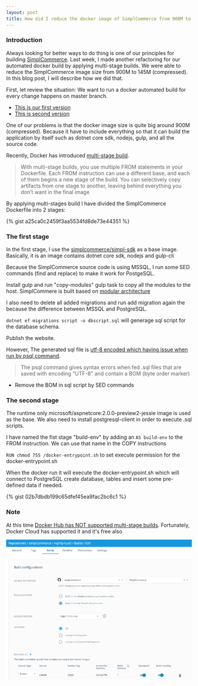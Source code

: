 ```yaml
---
layout: post
title: How did I reduce the docker image of SimplCommerce from 900M to 145M using multi-stage builds
---
```


### Introduction

Always looking for better ways to do thing is one of our principles for building <a href="https://github.com/simplcommerce/SimplCommerce" target="_blank">SimplCommerce</a>. Last week, I made another refactoring for our automated docker build by applying multi-stage builds. We were able to reduce the SimplCommerce image size from 900M to 145M (compressed). In this blog post, I will describe how we did that.

First, let review the situation: We want to run a docker automated build for every change happens on master branch. 

- [This is our first version](http://thienn.com/dockerizing-real-world-aspnetcore-application-original/)
- [This is second version](http://thienn.com/dockerizing-real-world-aspnetcore-application/)

One of our problems is that the docker image size is quite big around 900M (compressed). Because it have to include everything so that it can build the application by itself such as dotnet core sdk, nodejs, gulp, and all the source code. 

Recently, Docker has introduced <a href="https://docs.docker.com/engine/userguide/eng-image/multistage-build/" target="_blank">multi-stage build</a>. 

> With multi-stage builds, you use multiple FROM statements in your Dockerfile. Each FROM instruction can use a different base, and each of them begins a new stage of the build. You can selectively copy artifacts from one stage to another, leaving behind everything you don’t want in the final image

By applying multi-stages build I have divided the SimplCommerce Dockerfile into 2 stages:

{% gist a25ca0c2459f3aa5534fd8de73e44351 %}

### The first stage

In the first stage, I use the <a href="https://hub.docker.com/r/simplcommerce/simpl-sdk" target="_blank">simplcommerce/simpl-sdk</a> as a base image. Basically, it is an image contains dotnet core sdk, nodejs and gulp-cli

Because the SimplCommerce source code is using MSSQL, I run some SED commands (find and replace) to make it work for PostgeSQL.

Install gulp and run "copy-modules" gulp task to copy all the modules to the host. SimplCommere is built based on <a href="https://www.codeproject.com/Articles/1109475/Modular-Web-Application-with-ASP-NET-Core" target="_blank">modular architecture</a>

I also need to delete all added migrations and run add migration again the because the difference between MSSQL and PostgreSQL. 

`dotnet ef migrations script -o dbscript.sql` will generage sql script for the database schema. 

Publish the website.

However, The generated sql file is <a href="https://www.postgresql.org/message-id/201003310441.o2V4fEMm048826@wwwmaster.postgresql.org" target="_blank">utf-8 encoded which having issue when run by psql command</a>.

> The psql command gives syntax errors when fed .sql files that are saved with
> encoding "UTF-8" and contain a BOM (byte order marker)

- Remove the BOM in sql script by SED commands

### The second stage

The runtime only microsoft/aspnetcore:2.0.0-preview2-jessie image is used as the base. We also need to install postgresql-client in order to execute .sql scripts.

I have named the fist stage "build-env" by adding an `AS build-env` to the FROM instruction. We can use that name in the COPY instructions

`RUN chmod 755 /docker-entrypoint.sh` to set execute permission for the docker-entrypoint.sh

When the docker run it will execute the docker-entrypoint.sh which will connect to PostgreSQL create database, tables and insert some pre-defined data if needed.

{% gist 02b7dbdb199c65dfef45ea9fac2bc6c1 %}

### Note

At this time <a href="https://github.com/docker/hub-feedback/issues/1039" target="_blank">Docker Hub has NOT supported multi-stage builds</a>. Fortunately, Docker Cloud has supported it and it's free also

![SimplCommcere Docker Cloud](/images/simplcommerce-docker-cloud.png "SimplCommcere Docker Cloud")
